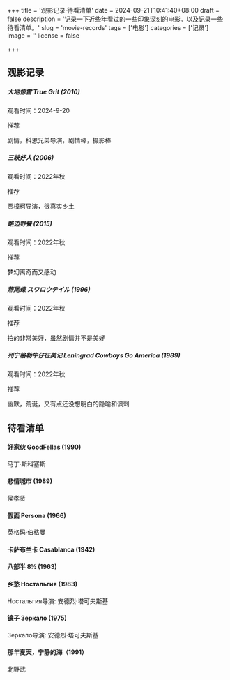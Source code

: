 +++
title = '观影记录·待看清单'
date = 2024-09-21T10:41:40+08:00
draft = false
description = '记录一下近些年看过的一些印象深刻的电影。以及记录一些待看清单。'
slug = 'movie-records'
tags = ['电影']
categories = ['记录']
image = ''
license = false

+++
## 观影记录

##### 大地惊雷 True Grit (2010)

观看时间：2024-9-20

推荐

剧情，科恩兄弟导演，剧情棒，摄影棒

##### 三峡好人 (2006)

观看时间：2022年秋

推荐

贾樟柯导演，很真实乡土

##### 路边野餐 (2015)

观看时间：2022年秋

推荐

梦幻离奇而又感动

##### 燕尾蝶 スワロウテイル (1996)

观看时间：2022年秋

推荐

拍的非常美好，虽然剧情并不是美好

##### 列宁格勒牛仔征美记 Leningrad Cowboys Go America (1989)

观看时间：2022年秋

推荐

幽默，荒诞，又有点还没想明白的隐喻和讽刺

## 待看清单

#### 好家伙 GoodFellas (1990)

马丁·斯科塞斯

#### 悲情城市 (1989)

侯孝贤

#### 假面 Persona (1966)

英格玛·伯格曼

#### 卡萨布兰卡 Casablanca (1942)

#### 八部半 8½ (1963)

#### 乡愁 Ностальгия (1983)

Ностальгия导演: 安德烈·塔可夫斯基

#### 镜子 Зеркало (1975)

Зеркало导演: 安德烈·塔可夫斯基

#### 那年夏天，宁静的海（1991）

北野武